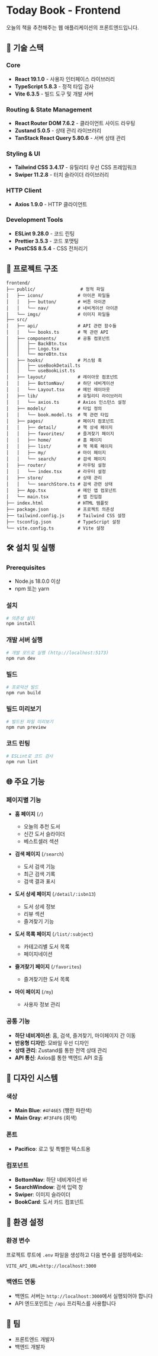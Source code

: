 # Today Book - Frontend

오늘의 책을 추천해주는 웹 애플리케이션의 프론트엔드입니다.

## 🚀 기술 스택

### Core
- **React 19.1.0** - 사용자 인터페이스 라이브러리
- **TypeScript 5.8.3** - 정적 타입 검사
- **Vite 6.3.5** - 빌드 도구 및 개발 서버

### Routing & State Management
- **React Router DOM 7.6.2** - 클라이언트 사이드 라우팅
- **Zustand 5.0.5** - 상태 관리 라이브러리
- **TanStack React Query 5.80.6** - 서버 상태 관리

### Styling & UI
- **Tailwind CSS 3.4.17** - 유틸리티 우선 CSS 프레임워크
- **Swiper 11.2.8** - 터치 슬라이더 라이브러리

### HTTP Client
- **Axios 1.9.0** - HTTP 클라이언트

### Development Tools
- **ESLint 9.28.0** - 코드 린팅
- **Prettier 3.5.3** - 코드 포맷팅
- **PostCSS 8.5.4** - CSS 전처리기

## 📁 프로젝트 구조

```
frontend/
├── public/                 # 정적 파일
│   ├── icons/             # 아이콘 파일들
│   │   ├── button/        # 버튼 아이콘
│   │   └── nav/           # 네비게이션 아이콘
│   └── imgs/              # 이미지 파일들
├── src/
│   ├── api/               # API 관련 함수들
│   │   └── books.ts       # 책 관련 API
│   ├── components/        # 공통 컴포넌트
│   │   ├── BackBtn.tsx
│   │   ├── Logo.tsx
│   │   └── moreBtn.tsx
│   ├── hooks/             # 커스텀 훅
│   │   ├── useBookDetail.ts
│   │   └── useBookList.ts
│   ├── layout/            # 레이아웃 컴포넌트
│   │   ├── BottomNav/     # 하단 네비게이션
│   │   └── Layout.tsx     # 메인 레이아웃
│   ├── lib/               # 유틸리티 라이브러리
│   │   └── axios.ts       # Axios 인스턴스 설정
│   ├── models/            # 타입 정의
│   │   └── book.model.ts  # 책 관련 타입
│   ├── pages/             # 페이지 컴포넌트
│   │   ├── detail/        # 책 상세 페이지
│   │   ├── favorites/     # 즐겨찾기 페이지
│   │   ├── home/          # 홈 페이지
│   │   ├── list/          # 책 목록 페이지
│   │   ├── my/            # 마이 페이지
│   │   └── search/        # 검색 페이지
│   ├── router/            # 라우팅 설정
│   │   └── index.tsx      # 라우터 설정
│   ├── store/             # 상태 관리
│   │   └── searchStore.ts # 검색 관련 상태
│   ├── App.tsx            # 메인 앱 컴포넌트
│   └── main.tsx           # 앱 진입점
├── index.html             # HTML 템플릿
├── package.json           # 프로젝트 의존성
├── tailwind.config.js     # Tailwind CSS 설정
├── tsconfig.json          # TypeScript 설정
└── vite.config.ts         # Vite 설정
```

## 🛠️ 설치 및 실행

### Prerequisites
- Node.js 18.0.0 이상
- npm 또는 yarn

### 설치
```bash
# 의존성 설치
npm install
```

### 개발 서버 실행
```bash
# 개발 모드로 실행 (http://localhost:5173)
npm run dev
```

### 빌드
```bash
# 프로덕션 빌드
npm run build
```

### 빌드 미리보기
```bash
# 빌드된 파일 미리보기
npm run preview
```

### 코드 린팅
```bash
# ESLint로 코드 검사
npm run lint
```

## 🌐 주요 기능

### 페이지별 기능
- **홈 페이지** (`/`)
  - 오늘의 추천 도서
  - 신간 도서 슬라이더
  - 베스트셀러 섹션

- **검색 페이지** (`/search`)
  - 도서 검색 기능
  - 최근 검색 기록
  - 검색 결과 표시

- **도서 상세 페이지** (`/detail/:isbn13`)
  - 도서 상세 정보
  - 리뷰 섹션
  - 즐겨찾기 기능

- **도서 목록 페이지** (`/list/:subject`)
  - 카테고리별 도서 목록
  - 페이지네이션

- **즐겨찾기 페이지** (`/favorites`)
  - 즐겨찾기한 도서 목록

- **마이 페이지** (`/my`)
  - 사용자 정보 관리

### 공통 기능
- **하단 네비게이션**: 홈, 검색, 즐겨찾기, 마이페이지 간 이동
- **반응형 디자인**: 모바일 우선 디자인
- **상태 관리**: Zustand를 통한 전역 상태 관리
- **API 통신**: Axios를 통한 백엔드 API 호출

## 🎨 디자인 시스템

### 색상
- **Main Blue**: `#4F46E5` (쨍한 파란색)
- **Main Gray**: `#F3F4F6` (회색)

### 폰트
- **Pacifico**: 로고 및 특별한 텍스트용

### 컴포넌트
- **BottomNav**: 하단 네비게이션 바
- **SearchWindow**: 검색 입력 창
- **Swiper**: 이미지 슬라이더
- **BookCard**: 도서 카드 컴포넌트

## 🔧 환경 설정

### 환경 변수
프로젝트 루트에 `.env` 파일을 생성하고 다음 변수를 설정하세요:

```env
VITE_API_URL=http://localhost:3000
```

### 백엔드 연동
- 백엔드 서버는 `http://localhost:3000`에서 실행되어야 합니다
- API 엔드포인트는 `/api` 프리픽스를 사용합니다


## 👥 팀

- 프론트엔드 개발자
- 백엔드 개발자
